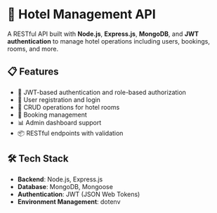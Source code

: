 # 🏨 Hotel Management API

A RESTful API built with **Node.js**, **Express.js**, **MongoDB**, and **JWT authentication** to manage hotel operations including users, bookings, rooms, and more.

## 📋 Features

- 🔐 JWT-based authentication and role-based authorization
- 🧑 User registration and login
- 🏨 CRUD operations for hotel rooms
- 📅 Booking management
- 📊 Admin dashboard support
- 📦 RESTful endpoints with validation

## 🛠️ Tech Stack

- **Backend**: Node.js, Express.js
- **Database**: MongoDB, Mongoose
- **Authentication**: JWT (JSON Web Tokens)
- **Environment Management**: dotenv


